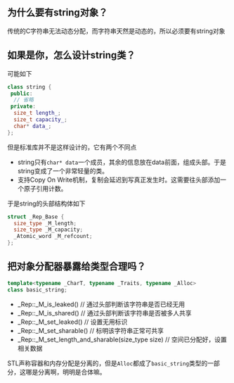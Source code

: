 ## 为什么要有string对象？

传统的C字符串无法动态分配，而字符串天然是动态的，所以必须要有string对象

## 如果是你，怎么设计string类？

可能如下

```c++
class string {
 public:
  // 省略
 private:
  size_t length_;
  size_t capacity_;
  char* data_;
};
```

但是标准库并不是这样设计的，它有两个不同点
* string只有`char* data`一个成员，其余的信息放在data前面，组成头部。于是string变成了一个非常轻量的类。
* 支持Copy On Write机制，复制会延迟到写真正发生时。这需要往头部添加一个原子引用计数。

于是string的头部结构体如下

```c++
struct _Rep_Base {
  size_type _M_length;
  size_type _M_capacity;
  _Atomic_word _M_refcount;
};
```

## 把对象分配器暴露给类型合理吗？

```c++
template<typename _CharT, typename _Traits, typename _Alloc>
class basic_string;
```

* _Rep::_M_is_leaked()              // 通过头部判断该字符串是否已经无用
* _Rep::_M_is_shared()              // 通过头部判断该字符串是否被多人共享 
* _Rep::_M_set_leaked()             // 设置无用标识
* _Rep::_M_set_sharable()           // 标明该字符串正常可共享
* _Rep::_M_set_length_and_sharable(size_type size)  // 空间已分配好，设置相关数据

STL声称容器和内存分配是分离的，但是`Alloc`都成了`basic_string`类型的一部分，这哪是分离啊，明明是合体嘛。
